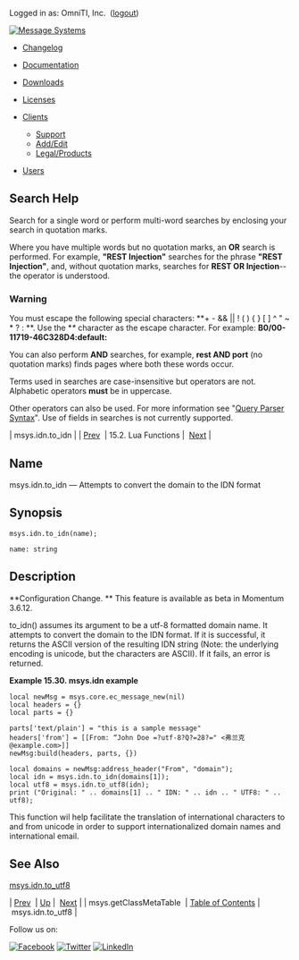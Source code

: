 Logged in as: OmniTI, Inc.  ([logout](https://support.messagesystems.com/logout.php))

[![Message Systems](https://support.messagesystems.com/images/ms-white205.png)](https://support.messagesystems.com/start.php) 

*   [Changelog](https://support.messagesystems.com/start.php?show=changelog)
*   [Documentation](https://support.messagesystems.com/docs/)
*   [Downloads](https://support.messagesystems.com/start.php)

*   [Licenses](https://support.messagesystems.com/license_summary.php)
*   <a href="">Clients</a>
    *   [Support](https://support.messagesystems.com/cs.php)
    *   [Add/Edit](https://support.messagesystems.com/edit_client.php)
    *   [Legal/Products](https://support.messagesystems.com/edit_products.php)
*   [Users](https://support.messagesystems.com/edit_customer.php)

## Search Help

Search for a single word or perform multi-word searches by enclosing your search in quotation marks.

Where you have multiple words but no quotation marks, an **OR** search is performed. For example, **"REST Injection"** searches for the phrase **"REST Injection"**, and, without quotation marks, searches for **REST OR Injection**--the operator is understood.

### Warning

You must escape the following special characters: **+ - && || ! ( ) { } [ ] ^ " ~ * ? : \**. Use the **\** character as the escape character. For example: **B0/00-11719-46C328D4\:default\:**

You can also perform **AND** searches, for example, **rest AND port** (no quotation marks) finds pages where both these words occur.

Terms used in searches are case-insensitive but operators are not. Alphabetic operators **must** be in uppercase.

Other operators can also be used. For more information see "[Query Parser Syntax](https://lucene.apache.org/core/old_versioned_docs/versions/3_0_0/queryparsersyntax.html)". Use of fields in searches is not currently supported.

| msys.idn.to_idn |
| [Prev](lua.ref.msys.getClassMetaTable.php)  | 15.2. Lua Functions |  [Next](lua.ref.msys.idn_utf8.php) |

<a name="lua.ref.msys.idn"></a>
## Name

msys.idn.to_idn — Attempts to convert the domain to the IDN format

<a name="idp24501344"></a>
## Synopsis

`msys.idn.to_idn(name);`

`name: string`<a name="idp24503632"></a>
## Description

**Configuration Change. ** This feature is available as beta in Momentum 3.6.12.

to_idn() assumes its argument to be a utf-8 formatted domain name. It attempts to convert the domain to the IDN format. If it is successful, it returns the ASCII version of the resulting IDN string (Note: the underlying encoding is unicode, but the characters are ASCII). If it fails, an error is returned.

<a name="msys.idn.to_idn.example"></a>

**Example 15.30. msys.idn example**

```
local newMsg = msys.core.ec_message_new(nil)
local headers = {}
local parts = {}

parts['text/plain'] = "this is a sample message"
headers['from'] = [[From: “John Doe =?utf-8?Q?=28?=" <弗兰克@example.com>]]
newMsg:build(headers, parts, {})

local domains = newMsg:address_header("From", "domain");
local idn = msys.idn.to_idn(domains[1]);
local utf8 = msys.idn.to_utf8(idn);
print ("Original: " .. domains[1] .. " IDN: " .. idn .. " UTF8: " .. utf8);
```

This function wil help facilitate the translation of international characters to and from unicode in order to support internationalized domain names and international email.

<a name="idp24510480"></a>
## See Also

[msys.idn.to_utf8](lua.ref.msys.idn_utf8.php "msys.idn.to_utf8")

| [Prev](lua.ref.msys.getClassMetaTable.php)  | [Up](lua.function.details.php) |  [Next](lua.ref.msys.idn_utf8.php) |
| msys.getClassMetaTable  | [Table of Contents](index.php) |  msys.idn.to_utf8 |

Follow us on:

[![Facebook](https://support.messagesystems.com/images/icon-facebook.png)](http://www.facebook.com/messagesystems) [![Twitter](https://support.messagesystems.com/images/icon-twitter.png)](http://twitter.com/#!/MessageSystems) [![LinkedIn](https://support.messagesystems.com/images/icon-linkedin.png)](http://www.linkedin.com/company/message-systems)